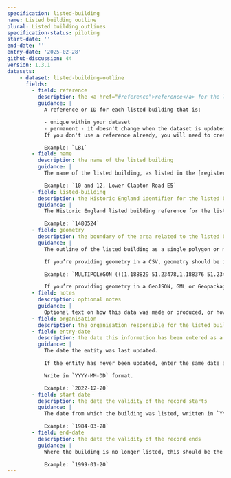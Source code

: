 ```yaml
---
specification: listed-building
name: Listed building outline
plural: Listed building outlines
specification-status: piloting
start-date: ''
end-date: ''
entry-date: '2025-02-28'
github-discussion: 44
version: 1.3.1
datasets:
    - dataset: listed-building-outline
      fields:
        - field: reference
          description: the <a href="#reference">reference</a> for the listed building
          guidance: |
            A reference or ID for each listed building that is:

            - unique within your dataset
            - permanent - it doesn't change when the dataset is updated
            If you don't use a reference already, you will need to create one. It can be the Historic England reference used in the [register of listed buildings](https://historicengland.org.uk/listing/the-list/), or a short set of letters or numbers.

            Example: `LB1`
        - field: name
          description: the name of the listed building
          guidance: |
            The name of the listed building, as listed in the [register of listed buildings](https://historicengland.org.uk/listing/the-list/).

            Example: `10 and 12, Lower Clapton Road E5`
        - field: listed-building
          description: the Historic England identifier for the listed building, for example <a href="https://historicengland.org.uk/listing/the-list/list-entry/1024710" class="govuk-link">1024710</a>
          guidance: |
            The Historic England listed building reference for the listed building. This is recorded in the [register of listed buildings](https://historicengland.org.uk/listing/the-list/) as "List Entry Number".

            Example: `1480524`
        - field: geometry
          description: the boundary of the area related to the listed building. Use curtilage (according to the <a href="https://historicengland.org.uk/images-books/publications/listed-buildings-and-curtilage-advice-note-10/heag125-listed-buildings-and-curtilage/" class="govuk-link">Historic England advice note</a>) if it’s available.
          guidance: |
            The outline of the listed building as a single polygon or multipolygon value. All points in the polygon must be in the WGS84 coordinate reference system.

            If you’re providing geometry in a CSV, geometry should be in well-known text (WKT).

            Example: `MULTIPOLYGON (((1.188829 51.23478,1.188376 51.234909,1.188381 51.234917,1.187912 51.235022...`

            If you’re providing geometry in a GeoJSON, GML or Geopackage, use the associated geometry format.
        - field: notes
          description: optional notes
          guidance: |
            Optional text on how this data was made or produced, or how it can be interpreted.
        - field: organisation
          description: the organisation responsible for the listed building
        - field: entry-date
          description: the date this information has been entered as a record
          guidance: |
            The date the entity was last updated.

            If the entity has never been updated, enter the same date as start-date.

            Write in `YYYY-MM-DD` format.

            Example: `2022-12-20`
        - field: start-date
          description: the date the validity of the record starts
          guidance: |
            The date from which the building was listed, written in `YYYY-MM-DD` format.

            Example: `1984-03-28`
        - field: end-date
          description: the date the validity of the record ends
          guidance: |
            Where the building is no longer listed, this should be the date that it was [no longer in effect](https://standards.planning-data.dev/principles/#we-shouldn%E2%80%99t-delete-entries-in-a-register), written in YYYY-MM-DD format. If it's still listed, leave the cell blank.

            Example: `1999-01-20`
---
```

